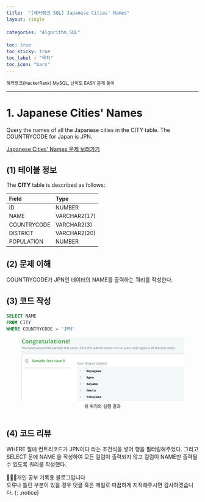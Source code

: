 ```yaml
---
title:  "[해커랭크 SQL] Japanese Cities' Names"
layout: single

categories: "Algorithm_SQL"

toc: true
toc_sticky: true
toc_label : "목차"
toc_icon: "bars"
---
```


<small>해커랭크(HackerRank) MySQL, 난이도 EASY 문제 풀이</small>

***

# 1. Japanese Cities' Names
Query the names of all the Japanese cities in the CITY table. The COUNTRYCODE for Japan is JPN.

[Japanese Cities' Names 문제 보러가기](https://www.hackerrank.com/challenges/japanese-cities-name/problem?isFullScreen=true)

## (1) 테이블 정보
The **CITY** table is described as follows:

|Field|Type|
|:----|:---|
|ID| NUMBER|
|NAME| VARCHAR2(17)|
|COUNTRYCODE| VARCHAR2(3)|
|DISTRICT| VARCHAR2(20)|
|POPULATION |NUMBER|

## (2) 문제 이해
COUNTRYCODE가 JPN인 데이터의 NAME를 출력하는 쿼리를 작성한다.

## (3) 코드 작성
```sql
SELECT NAME
FROM CITY
WHERE COUNTRYCODE = 'JPN'
```

<div style="text-align : center;">
<img src="/assets/images/sql/hackerrank/hackerrank_mysql_4.png" width="85%">
</div>
<center><small>위 쿼리의 실행 결과</small></center>

<br>

## (4) 코드 리뷰
WHERE 절에 컨트리코드가 JPN이다 라는 조건식을 넣어 행을 필터링해주었다. 그리고 SELECT 문에 NAME 을 작성하여 모든 컬럼이 출력되지 않고 컬럼이 NAME만 출력될 수 있도록 쿼리를 작성했다.

👩🏻‍💻개인 공부 기록용 블로그입니다
<br>오류나 틀린 부분이 있을 경우 댓글 혹은 메일로 따끔하게 지적해주시면 감사하겠습니다.
{: .notice}